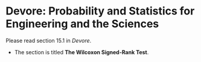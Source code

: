 # Devore: Probability and Statistics for Engineering and the Sciences

Please read section 15.1 in *Devore*. 

- The section is titled **The Wilcoxon Signed-Rank Test**. 
